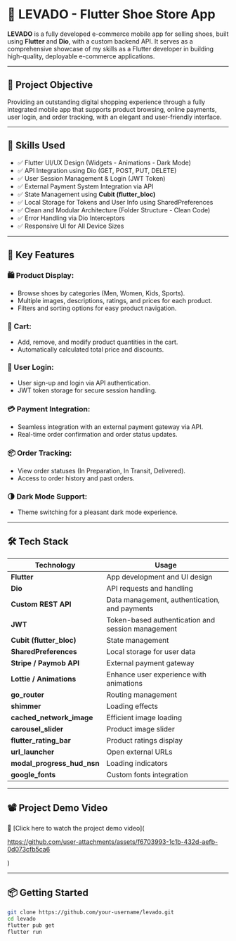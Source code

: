 # 👟 LEVADO - Flutter Shoe Store App

**LEVADO** is a fully developed e-commerce mobile app for selling shoes, built using **Flutter** and **Dio**, with a custom backend API. It serves as a comprehensive showcase of my skills as a Flutter developer in building high-quality, deployable e-commerce applications.

---

## 🎯 Project Objective
Providing an outstanding digital shopping experience through a fully integrated mobile app that supports product browsing, online payments, user login, and order tracking, with an elegant and user-friendly interface.

---

## 🧠 Skills Used

- ✅ Flutter UI/UX Design (Widgets - Animations - Dark Mode)
- ✅ API Integration using Dio (GET, POST, PUT, DELETE)
- ✅ User Session Management & Login (JWT Token)
- ✅ External Payment System Integration via API
- ✅ State Management using **Cubit (flutter_bloc)**
- ✅ Local Storage for Tokens and User Info using SharedPreferences
- ✅ Clean and Modular Architecture (Folder Structure - Clean Code)
- ✅ Error Handling via Dio Interceptors
- ✅ Responsive UI for All Device Sizes

---

## 🧾 Key Features

### 🛍️ Product Display:
- Browse shoes by categories (Men, Women, Kids, Sports).
- Multiple images, descriptions, ratings, and prices for each product.
- Filters and sorting options for easy product navigation.

### 🧺 Cart:
- Add, remove, and modify product quantities in the cart.
- Automatically calculated total price and discounts.

### 🔐 User Login:
- User sign-up and login via API authentication.
- JWT token storage for secure session handling.

### 💳 Payment Integration:
- Seamless integration with an external payment gateway via API.
- Real-time order confirmation and order status updates.

### 📦 Order Tracking:
- View order statuses (In Preparation, In Transit, Delivered).
- Access to order history and past orders.

### 🌗 Dark Mode Support:
- Theme switching for a pleasant dark mode experience.

---

## 🛠️ Tech Stack

| Technology              | Usage                              |
|-------------------------|------------------------------------|
| **Flutter**             | App development and UI design     |
| **Dio**                 | API requests and handling         |
| **Custom REST API**     | Data management, authentication, and payments |
| **JWT**                 | Token-based authentication and session management |
| **Cubit (flutter_bloc)**| State management                  |
| **SharedPreferences**   | Local storage for user data       |
| **Stripe / Paymob API** | External payment gateway          |
| **Lottie / Animations** | Enhance user experience with animations |
| **go_router**           | Routing management                |
| **shimmer**             | Loading effects                   |
| **cached_network_image**| Efficient image loading           |
| **carousel_slider**     | Product image slider              |
| **flutter_rating_bar**  | Product ratings display           |
| **url_launcher**        | Open external URLs                |
| **modal_progress_hud_nsn** | Loading indicators             |
| **google_fonts**        | Custom fonts integration          |

---

## 📽️ Project Demo Video

🎥 [Click here to watch the project demo video](

https://github.com/user-attachments/assets/f6703993-1c1b-432d-aefb-0d073cfb5ca6

)

---

## 📦 Getting Started

```bash
git clone https://github.com/your-username/levado.git
cd levado
flutter pub get
flutter run
